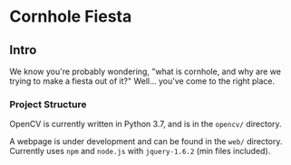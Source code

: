 
# Cornhole Fiesta
## Intro
We know you're probably wondering, "what is cornhole, and why are we trying to make a fiesta out of it?" Well... you've come to the right place.

### Project Structure
OpenCV is currently written in Python 3.7, and is in the `opencv/` directory.

A webpage is under development and can be found in the `web/` directory. Currently uses `npm` and `node.js` with `jquery-1.6.2` (min files included). 
